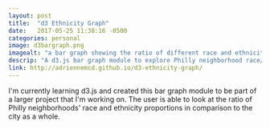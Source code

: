 ```yaml
---
layout: post
title:  "d3 Ethnicity Graph"
date:   2017-05-25 11:38:16 -0500
categories: personal
image: d3bargraph.png
imagealt: "a bar graph showing the ratio of different race and ethnicities by neighborhood"
descrip: "A d3.js bar graph module to explore Philly neighborhood race/ethnicity"
link: http://adriennemcd.github.io/d3-ethnicity-graph/
---
```

I'm currently learning d3.js and created this bar graph module to be part of a larger project that I'm working on.  The user is able to look at the ratio of Philly neighborhoods' race and ethnicity proportions in comparison to the city as a whole.  